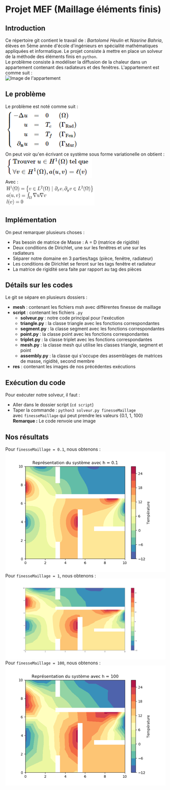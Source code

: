 # Projet MEF (Maillage éléments finis)
## Introduction
Ce répertoire git contient le travail de : *Bartolomé Heulin* et *Nasrine Bahria*, élèves en 5ème année d'école d'ingénieurs en spécialité mathématiques appliquées et informatique. Le projet consiste à mettre en place un solveur de la méthode des éléments finis en `python`.  
Le problème consiste à modéliser la diffusion de la chaleur dans un appartement contenant des radiateurs et des fenêtres.
L'appartement est comme suit :  
![Image de l'appartement](https://bthierry.pages.math.cnrs.fr/course-fem/_images/2020-2021-flat.svg)  
## Le problème
Le problème est noté comme suit :  
![Le système](img/systeme.png)  
On peut voir qu'en écrivant ce système sous forme variationelle on obtient :  
![Système sous forme variationnelle](img/systeme_faible.png)  
Avec :  
<img src="img/details.png" width="280" height="67">
## Implémentation  
On peut remarquer plusieurs choses :  
* Pas besoin de matrice de Masse : A = D (matrice de rigidité)  
* Deux conditions de Dirichlet, une sur les fenêtres et une sur les radiateurs  
* Séparer notre domaine en 3 parties/tags (pièce, fenêtre, radiateur)
* Les conditions de Dirichlet se feront sur les tags fenêtre et radiateur
* La matrice de rigidité sera faite par rapport au tag des pièces
## Détails sur les codes
Le git se sépare en plusieurs dossiers :  
* __mesh__ : contenant les fichiers msh avec différentes finesse de maillage
* __script__ : contenant les fichiers `.py`
  * __solveur.py__ : notre code principal pour l'exécution
  * __triangle.py__ : la classe triangle avec les fonctions correspondantes  
  * __segment.py__ : la classe segment avec les fonctions correspondantes  
  * __point.py__ : la classe point avec les fonctions correspondantes  
  * __triplet.py__ : la classe triplet avec les fonctions correspondantes  
  * __mesh.py__ : la classe mesh qui utilise les classes triangle, segment et point  
  * __assembly.py__ : la classe qui s'occupe des assemblages de matrices de masse, rigidité, second membre
* __res__ : contenant les images de nos précédentes exécutions
## Exécution du code
Pour exécuter notre solveur, il faut :  
* Aller dans le dossier script (`cd script`)  
* Taper la commande : `python3 solveur.py finesseMaillage`  
avec `finesseMaillage` qui peut prendre les valeurs {0.1, 1, 100}  
__Remarque :__ Le code renvoie une image
## Nos résultats
Pour `finesseMaillage = 0.1`, nous obtenons :
![](result/res_0.1.png)
Pour `finesseMaillage = 1`, nous obtenons :
![](result/res_1.png)
Pour `finesseMaillage = 100`, nous obtenons :
![](result/res_100.png)      
